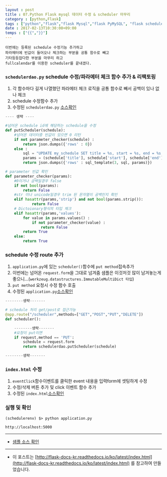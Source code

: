 ```yaml
---
layout : post
title : 07.Python Flask mysql 데이터 수정 & scheduler 마무리
category : [python,Flask]
tags : ["python","flask","flask Mysql","flask PyMySQL", "flask scheduler"]
date : 2017-02-13T10:30:00+09:00
temps : ["{{","}}"]
---
```


```
이번에는 등록된 schedule 수정기능 추가하고
파라메터에 빈값이 들어오나 체크하는 부분을 공통 함수로 빼고
기타등등잡다한 부분을 마무리 하고
fullcalendar를 이용한 scheduler를 끝내겠다.
```

### ```schedulerdao.py``` schedule 수정/파라메터 체크 함수 추가 & 리팩토링
1. 각 함수마다 길게 나열했던 파라메터 체크 로직을 공통 함수로 빼서 공백이 있나 없나 체크
2. schedule 수정함수 추가
3. 수정된 ```schedulerdao.py``` [소스확인](https://github.com/ParkMinKyu/scheduler/blob/master/dao/schedulerdao.py)

```python
---- 생략 ----

#넘어온 schedule id에 해당하는 schedule을 수정
def putScheduler(schedule):
    #넘어온 데이터중 빈값이 있으면 0 리턴
    if not parameter_checker(schedule) :
        return json.dumps({'rows' : 0})
    else :
        sql = "UPDATE my_schedule SET title = %s, start = %s, end = %s, allDay = %s WHERE id = %s"
        params = (schedule['title'], schedule['start'], schedule['end'], schedule['allDay'], schedule['id'])
        return json.dumps({'rows' : sql_template(3, sql, params)})

# parameter 빈값 확인
def parameter_checker(params):
    #0이거나 공백일경우 false
    if not bool(params):
        return False
    #str 이나 unicode일경우 trim 된 문자열이 공백인지 확인
    elif hasattr(params,'strip') and not bool(params.strip()):
            return False
    # Dictoionary형식의 타입 체크
    elif hasattr(params,'values'):
        for value in params.values() :
            if not parameter_checker(value) :
                return False
        return True
    else:
        return True

```

### schedule 수정 route 추가
1. ```application.py```에 있는 ```scheduler()```함수에 ```put method```접속추가
2. 이번에는 넘어온 ```request.form```을 그대로 넘겨줌 샘플은 이것저것 많이 남겨놓는게 좋으니...(```werkzeug.datastructures.ImmutableMultiDict 타입```)
3. ```put method``` 요청시 수정 함수 호출
3. 수정된 ```application.py```[소스확인](https://github.com/ParkMinKyu/scheduler/blob/master/application.py)

```python
--------생략-------

# schedule 처리 get/post로 접근가능
@app.route("/scheduler",methods=["GET","POST","PUT","DELETE"])
def scheduler():

    --------생략-------
    #요청이 put이면
    if request.method == 'PUT':
        schedule = request.form
        return schedulerdao.putScheduler(schedule)

--------생략-------
```

### ```index.html``` 수정
1. ```eventClick```함수이벤트를 클릭한 event 내용을 입력form에 셋팅하게 수정
3. 수정/삭제 버튼 추가 및 click 이벤트 함수 추가
4. 수정된 ```index.html```[소스확인](https://github.com/ParkMinKyu/scheduler/blob/master/templates/index.html)

### 실행 및 확인

```
(schedulerenv) $> python application.py

http://localhost:5000
```

----------

- [샘플 소스 확인](https://github.com/ParkMinKyu/scheduler)

----------

- 이 포스트는 [http://flask-docs-kr.readthedocs.io/ko/latest/index.html](http://flask-docs-kr.readthedocs.io/ko/latest/index.html) 를 참고하여 만들었습니다.
